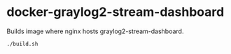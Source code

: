 # docker-graylog2-stream-dashboard
Builds image where nginx hosts graylog2-stream-dashboard.

```
./build.sh
```
